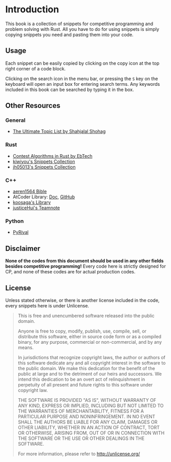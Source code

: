 # Introduction

This book is a collection of snippets for competitive programming and problem solving with Rust. All you have to do for using snippets is simply copying snippets you need and pasting them into your code.

## Usage

Each snippet can be easily copied by clicking on the copy icon <i class="fa fa-copy"></i> at the top right corner of a code block.

Clicking on the search icon <i class="fa fa-search"></i> in the menu bar, or pressing the `S` key on the keyboard will open an input box for entering search terms. Any keywords included in this book can be searched by typing it in the box.

## Other Resources

### General

- [The Ultimate Topic List by Shahjalal Shohag](https://blog.shahjalalshohag.com/topic-list/)

### Rust

- [Contest Algorithms in Rust by EbTech](https://github.com/EbTech/rust-algorithms)
- [kiwiyou's Snippets Collection](https://snippets.kiwiyou.dev/)
- [jh05013's Snippets Collection](https://jh05013.github.io/ps-snippets/)

### C++

- [aeren1564 Bible](https://github.com/Aeren1564/Algorithms)
- AtCoder Library: [Doc](https://atcoder.github.io/ac-library/production/document_en/), [GitHub](https://github.com/atcoder/ac-library)
- [koosaga's Library](https://github.com/koosaga/olympiad/tree/master/Library)
- [justiceHui's Teamnote](https://github.com/justiceHui/icpc-teamnote)

### Python

- [PyRival](https://github.com/cheran-senthil/PyRival)

## Disclaimer

**None of the codes from this document should be used in any other fields besides competitive programming!** Every code here is strictly designed for CP, and none of these codes are for actual production codes.

## License

Unless stated otherwise, or there is another license included in the code, every snippets here is under Unlicense.

> This is free and unencumbered software released into the public domain.
> 
> Anyone is free to copy, modify, publish, use, compile, sell, or
distribute this software, either in source code form or as a compiled
binary, for any purpose, commercial or non-commercial, and by any
means.
>
> In jurisdictions that recognize copyright laws, the author or authors
of this software dedicate any and all copyright interest in the
software to the public domain. We make this dedication for the benefit
of the public at large and to the detriment of our heirs and
successors. We intend this dedication to be an overt act of
relinquishment in perpetuity of all present and future rights to this
software under copyright law.
> 
> THE SOFTWARE IS PROVIDED "AS IS", WITHOUT WARRANTY OF ANY KIND,
EXPRESS OR IMPLIED, INCLUDING BUT NOT LIMITED TO THE WARRANTIES OF
MERCHANTABILITY, FITNESS FOR A PARTICULAR PURPOSE AND NONINFRINGEMENT.
IN NO EVENT SHALL THE AUTHORS BE LIABLE FOR ANY CLAIM, DAMAGES OR
OTHER LIABILITY, WHETHER IN AN ACTION OF CONTRACT, TORT OR OTHERWISE,
ARISING FROM, OUT OF OR IN CONNECTION WITH THE SOFTWARE OR THE USE OR
OTHER DEALINGS IN THE SOFTWARE.
> 
> For more information, please refer to <http://unlicense.org/>
